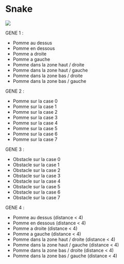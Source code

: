 Snake
=====

![](https://p.twimg.com/ArlzWWlCMAAwJdZ.png)

GENE 1 :

- Pomme au dessus
- Pomme en dessous
- Pomme a droite
- Pomme a gauche
- Pomme dans la zone haut / droite
- Pomme dans la zone haut / gauche
- Pomme dans la zone bas / droite
- Pomme dans la zone bas / gauche

GENE 2 :

- Pomme sur la case 0
- Pomme sur la case 1
- Pomme sur la case 2
- Pomme sur la case 3
- Pomme sur la case 4
- Pomme sur la case 5
- Pomme sur la case 6
- Pomme sur la case 7

GENE 3 :

- Obstacle sur la case 0
- Obstacle sur la case 1
- Obstacle sur la case 2
- Obstacle sur la case 3
- Obstacle sur la case 4
- Obstacle sur la case 5
- Obstacle sur la case 6
- Obstacle sur la case 7

GENE 4 :

- Pomme au dessus (distance < 4)
- Pomme en dessous (distance < 4)
- Pomme a droite (distance < 4)
- Pomme a gauche (distance < 4)
- Pomme dans la zone haut / droite (distance < 4)
- Pomme dans la zone haut / gauche (distance < 4)
- Pomme dans la zone bas / droite (distance < 4)
- Pomme dans la zone bas / gauche (distance < 4)
